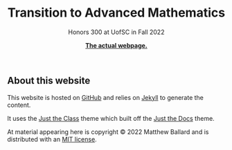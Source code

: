 
<p align="center">
    <h1 align="center">Transition to Advanced Mathematics</h1>
    <p align="center">Honors 300 at UofSC in Fall 2022</p>
    <p align="center"><strong><a href="https://300.f22.matthewrobertballard.com">The actual webpage.</a></strong></p>
    <br>
</p>

## About this website

This website is hosted on [GitHub](https://github.com) and relies on [Jekyll](https://jekyllrb.com/) 
to generate the content. 

It uses the [Just the Class](https://kevinl.info/just-the-class/) theme which built off 
the [Just the Docs](https://pmarsceill.github.io/just-the-docs/) theme. 

At material appearing here is copyright &copy; 2022 Matthew Ballard and is distributed with an 
[MIT license](http://opensource.org/licenses/MIT). 
